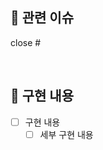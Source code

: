 ## 🎯 관련 이슈
close #

<br>

## 📝 구현 내용
- [ ] 구현 내용
    - [ ] 세부 구현 내용

<br>

<!--
## 💬 리뷰 요구사항

<br>

## 💡 참고자료

-->
